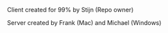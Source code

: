 Client created for 99% by Stijn (Repo owner)


Server created by Frank (Mac) and Michael (Windows)

